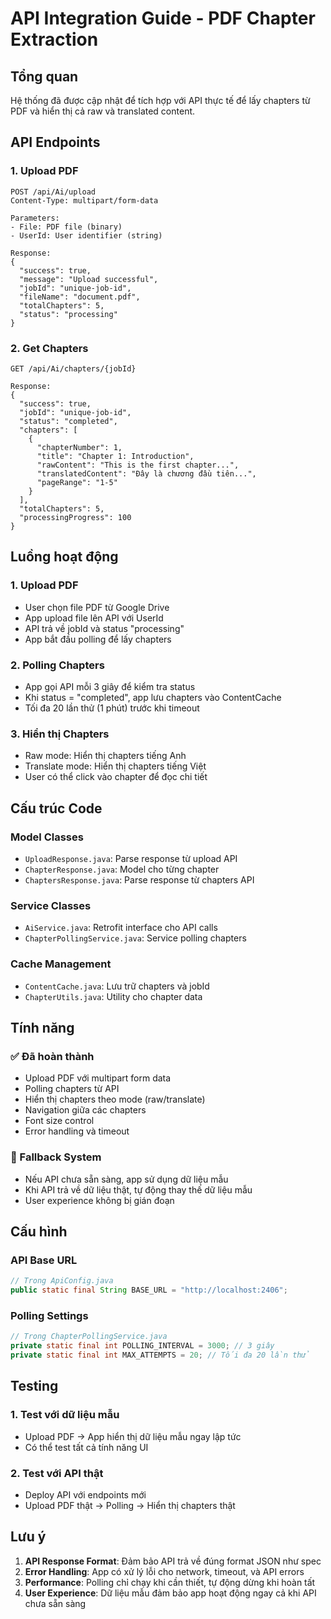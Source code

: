 # API Integration Guide - PDF Chapter Extraction

## Tổng quan

Hệ thống đã được cập nhật để tích hợp với API thực tế để lấy chapters từ PDF và hiển thị cả raw và translated content.

## API Endpoints

### 1. Upload PDF

```
POST /api/Ai/upload
Content-Type: multipart/form-data

Parameters:
- File: PDF file (binary)
- UserId: User identifier (string)

Response:
{
  "success": true,
  "message": "Upload successful",
  "jobId": "unique-job-id",
  "fileName": "document.pdf",
  "totalChapters": 5,
  "status": "processing"
}
```

### 2. Get Chapters

```
GET /api/Ai/chapters/{jobId}

Response:
{
  "success": true,
  "jobId": "unique-job-id",
  "status": "completed",
  "chapters": [
    {
      "chapterNumber": 1,
      "title": "Chapter 1: Introduction",
      "rawContent": "This is the first chapter...",
      "translatedContent": "Đây là chương đầu tiên...",
      "pageRange": "1-5"
    }
  ],
  "totalChapters": 5,
  "processingProgress": 100
}
```

## Luồng hoạt động

### 1. Upload PDF

- User chọn file PDF từ Google Drive
- App upload file lên API với UserId
- API trả về jobId và status "processing"
- App bắt đầu polling để lấy chapters

### 2. Polling Chapters

- App gọi API mỗi 3 giây để kiểm tra status
- Khi status = "completed", app lưu chapters vào ContentCache
- Tối đa 20 lần thử (1 phút) trước khi timeout

### 3. Hiển thị Chapters

- Raw mode: Hiển thị chapters tiếng Anh
- Translate mode: Hiển thị chapters tiếng Việt
- User có thể click vào chapter để đọc chi tiết

## Cấu trúc Code

### Model Classes

- `UploadResponse.java`: Parse response từ upload API
- `ChapterResponse.java`: Model cho từng chapter
- `ChaptersResponse.java`: Parse response từ chapters API

### Service Classes

- `AiService.java`: Retrofit interface cho API calls
- `ChapterPollingService.java`: Service polling chapters

### Cache Management

- `ContentCache.java`: Lưu trữ chapters và jobId
- `ChapterUtils.java`: Utility cho chapter data

## Tính năng

### ✅ Đã hoàn thành

- Upload PDF với multipart form data
- Polling chapters từ API
- Hiển thị chapters theo mode (raw/translate)
- Navigation giữa các chapters
- Font size control
- Error handling và timeout

### 🔄 Fallback System

- Nếu API chưa sẵn sàng, app sử dụng dữ liệu mẫu
- Khi API trả về dữ liệu thật, tự động thay thế dữ liệu mẫu
- User experience không bị gián đoạn

## Cấu hình

### API Base URL

```java
// Trong ApiConfig.java
public static final String BASE_URL = "http://localhost:2406";
```

### Polling Settings

```java
// Trong ChapterPollingService.java
private static final int POLLING_INTERVAL = 3000; // 3 giây
private static final int MAX_ATTEMPTS = 20; // Tối đa 20 lần thử
```

## Testing

### 1. Test với dữ liệu mẫu

- Upload PDF → App hiển thị dữ liệu mẫu ngay lập tức
- Có thể test tất cả tính năng UI

### 2. Test với API thật

- Deploy API với endpoints mới
- Upload PDF thật → Polling → Hiển thị chapters thật

## Lưu ý

1. **API Response Format**: Đảm bảo API trả về đúng format JSON như spec
2. **Error Handling**: App có xử lý lỗi cho network, timeout, và API errors
3. **Performance**: Polling chỉ chạy khi cần thiết, tự động dừng khi hoàn tất
4. **User Experience**: Dữ liệu mẫu đảm bảo app hoạt động ngay cả khi API chưa sẵn sàng


